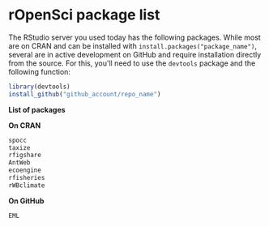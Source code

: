
# rOpenSci package list

The RStudio server you used today has the following packages. While most are on CRAN and can be installed with `install.packages("package_name")`, several are in active development on GitHub and require installation directly from the source. For this, you'll need to use the `devtools` package and the following function:

```R
library(devtools)
install_github("github_account/repo_name")
```

__List of packages__

__On CRAN__

```r
spocc
taxize
rfigshare
AntWeb
ecoengine
rfisheries
rWBclimate
```

__On GitHub__

```r
EML
```